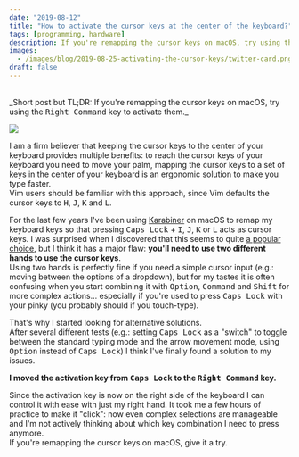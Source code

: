 ```yaml
---
date: "2019-08-12"
title: "How to activate the cursor keys at the center of the keyboard?"
tags: [programming, hardware]
description: If you're remapping the cursor keys on macOS, try using the right Command key to activate them
images:
  - /images/blog/2019-08-25-activating-the-cursor-keys/twitter-card.png
draft: false
---
```


<br />
_Short post but TL;DR: If you're remapping the cursor keys on macOS, try using the <kbd>Right Command</kbd> key to activate them._

![](/images/blog/2019-08-25-activating-the-cursor-keys/magic-keyboard.svg)

I am a firm believer that keeping the cursor keys to the center of your keyboard provides multiple benefits: to reach the cursor keys of your keyboard you need to move your palm, mapping the cursor keys to a set of keys in the center of your keyboard is an ergonomic solution to make you type faster.  
Vim users should be familiar with this approach, since Vim defaults the cursor keys to <kbd>H</kbd>, <kbd>J</kbd>, <kbd>K</kbd> and <kbd>L</kbd>.

For the last few years I've been using [Karabiner](https://pqrs.org/osx/karabiner/) on macOS to remap my keyboard keys so that pressing <kbd>Caps Lock</kbd> + <kbd>I</kbd>, <kbd>J</kbd>, <kbd>K</kbd> or <kbd>L</kbd> acts as cursor keys. I was surprised when I discovered that this seems to quite [a popular choice](https://tonsky.me/blog/cursor-keys/), but I think it has a major flaw: **you'll need to use two different hands to use the cursor keys**.  
Using two hands is perfectly fine if you need a simple cursor input (e.g.: moving between the options of a dropdown), but for my tastes it is often confusing when you start combining it with <kbd>Option</kbd>, <kbd>Command</kbd> and <kbd>Shift</kbd> for more complex actions... especially if you're used to press <kbd>Caps Lock</kbd> with your pinky (you probably should if you touch-type).

That's why I started looking for alternative solutions.  
After several different tests (e.g.: setting <kbd>Caps Lock</kbd> as a "switch" to toggle between the standard typing mode and the arrow movement mode, using <kbd>Option</kbd> instead of <kbd>Caps Lock</kbd>) I think I've finally found a solution to my issues.

**I moved the activation key from <kbd>Caps Lock</kbd> to the <kbd>Right Command</kbd> key.**

Since the activation key is now on the right side of the keyboard I can control it with ease with just my right hand. It took me a few hours of practice to make it "click": now even complex selections are manageable and I'm not actively thinking about which key combination I need to press anymore.  
If you're remapping the cursor keys on macOS, give it a try.
